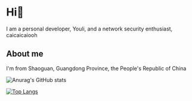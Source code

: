 # Hi👋
I am a personal developer, Youli, and a network security enthusiast, caicaicaiooh

## About me
I'm from Shaoguan, Guangdong Province, the People's Republic of China

![Anurag's GitHub stats](https://github-readme-stats.vercel.app/api?username=newstart0514&theme=merko&show_icons=true)

[![Top Langs](https://github-readme-stats.vercel.app/api/top-langs/?username=newstart0514)](https://github.com/anuraghazra/github-readme-stats)
